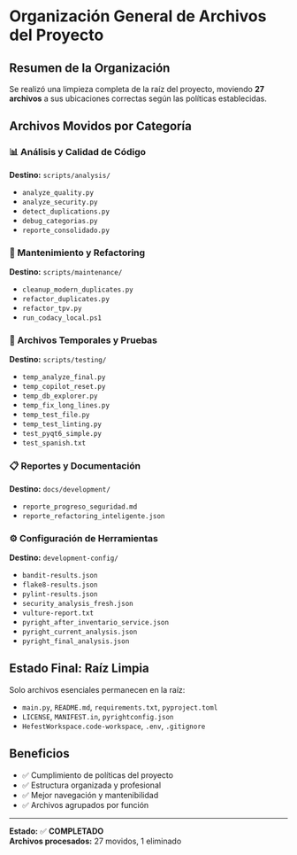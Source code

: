 # Organización General de Archivos del Proyecto

## Resumen de la Organización

Se realizó una limpieza completa de la raíz del proyecto, moviendo **27 archivos** a sus ubicaciones correctas según las políticas establecidas.

## Archivos Movidos por Categoría

### 📊 Análisis y Calidad de Código
**Destino:** `scripts/analysis/`
- `analyze_quality.py`
- `analyze_security.py` 
- `detect_duplications.py`
- `debug_categorias.py`
- `reporte_consolidado.py`

### 🔧 Mantenimiento y Refactoring
**Destino:** `scripts/maintenance/`
- `cleanup_modern_duplicates.py`
- `refactor_duplicates.py`
- `refactor_tpv.py`
- `run_codacy_local.ps1`

### 🧪 Archivos Temporales y Pruebas
**Destino:** `scripts/testing/`
- `temp_analyze_final.py`
- `temp_copilot_reset.py`
- `temp_db_explorer.py`
- `temp_fix_long_lines.py`
- `temp_test_file.py`
- `temp_test_linting.py`
- `test_pyqt6_simple.py`
- `test_spanish.txt`

### 📋 Reportes y Documentación
**Destino:** `docs/development/`
- `reporte_progreso_seguridad.md`
- `reporte_refactoring_inteligente.json`

### ⚙️ Configuración de Herramientas
**Destino:** `development-config/`
- `bandit-results.json`
- `flake8-results.json`
- `pylint-results.json`
- `security_analysis_fresh.json`
- `vulture-report.txt`
- `pyright_after_inventario_service.json`
- `pyright_current_analysis.json`
- `pyright_final_analysis.json`

## Estado Final: Raíz Limpia

Solo archivos esenciales permanecen en la raíz:
- `main.py`, `README.md`, `requirements.txt`, `pyproject.toml`
- `LICENSE`, `MANIFEST.in`, `pyrightconfig.json`
- `HefestWorkspace.code-workspace`, `.env`, `.gitignore`

## Beneficios

- ✅ Cumplimiento de políticas del proyecto
- ✅ Estructura organizada y profesional
- ✅ Mejor navegación y mantenibilidad
- ✅ Archivos agrupados por función

---

**Estado:** ✅ **COMPLETADO**  
**Archivos procesados:** 27 movidos, 1 eliminado